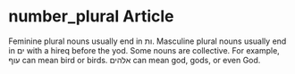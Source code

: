 # number_plural Article
Feminine plural nouns usually end in ות. Masculine plural nouns usually end in ים with a hireq before the yod. 
Some nouns are collective. For example, עוף can mean bird or birds. אלהים can mean god, gods, or even God. 